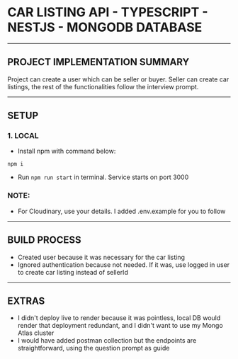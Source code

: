 
# **CAR LISTING API - TYPESCRIPT - NESTJS - MONGODB DATABASE**

---
## PROJECT IMPLEMENTATION SUMMARY

Project can create a user which can be seller or buyer. Seller can create car listings, the rest of the functionalities follow the interview prompt.


---
## SETUP

### 1. LOCAL
- Install npm with command below:
```
npm i
```

- Run `npm run start` in terminal. Service starts on port 3000

### NOTE:

- For Cloudinary, use your details. I added .env.example for you to follow

---
## BUILD PROCESS

- Created user because it was necessary for the car listing
- Ignored authentication because not needed. If it was, use logged in user to create car listing instead of sellerId

---

## EXTRAS

- I didn't deploy live to render because it was pointless, local DB would render that deployment redundant, and I didn't want to use my Mongo Atlas cluster
- I would have added postman collection but the endpoints are straightforward, using the question prompt as guide